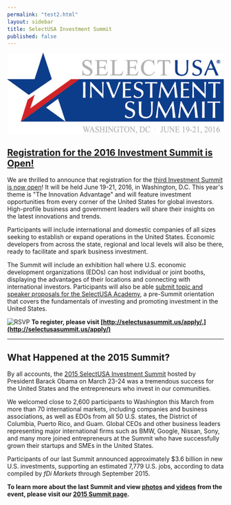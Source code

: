 ```yaml
---
permalink: "test2.html"
layout: sidebar
title: SelectUSA Investment Summit
published: false
---
```

![Logo of 2016 Summit](../images/susa_summit_with_date.jpg )

## [Registration for the 2016 Investment Summit is Open!](http://selectusasummit.us/)

We are thrilled to announce that registration for the [third Investment Summit is now open](http://selectusasummit.us/)! It will be held June 19-21, 2016, in Washington, D.C. This year's theme is "The Innovation Advantage" and will feature investment opportunities from every corner of the United States for global investors. High-profile business and government leaders will share their insights on the latest innovations and trends.

Participants will include international and domestic companies of all sizes seeking to establish or expand operations in the United States. Economic developers from across the state, regional and local levels will also be there, ready to facilitate and spark business investment. 

The Summit will include an exhibition hall where U.S. economic development organizations (EDOs) can host individual or joint booths, displaying the advantages of their locations and connecting with international investors. Participants will also be able [submit topic and speaker proposals for the SelectUSA Academy](http://selectusasummit.us/summit-academy-program/), a pre-Summit orientation that covers the fundamentals of investing and promoting investment in the United States. 

![RSVP](https://google.github.io/material-design-icons/content/svg/design/ic_send_24px.svg "RSVP") **To register, please visit [http://selectusasummit.us/apply/.](http://selectusasummit.us/apply/)**

-------

## What Happened at the 2015 Summit?

By all accounts, the [2015 SelectUSA Investment Summit](http://selectusa.commerce.gov/2015-summit.html) hosted by President Barack Obama on March 23-24 was a tremendous success for the United States and the entrepreneurs who invest in our communities.

We welcomed close to 2,600 participants to Washington this March from more than 70 international markets, including companies and business associations, as well as EDOs from all 50 U.S. states, the District of Columbia, Puerto Rico, and Guam. Global CEOs and other business leaders representing major international firms such as BMW, Google, Nissan, Sony, and many more joined entrepreneurs at the Summit who have successfully grown their startups and SMEs in the United States.

Participants of our last Summit announced approximately $3.6 billion in new U.S. investments, supporting an estimated 7,779 U.S. jobs, according to data compiled by *fDi Markets* through September 2015.

**To learn more about the last Summit and view [photos](http://selectusa.commerce.gov/2015-summit/day-one-photos.html) and [videos](http://selectusa.commerce.gov/2015-summit/plenary-session-videos.html) from the event, please visit our [2015 Summit page](http://selectusa.commerce.gov/2015-summit.html).**
